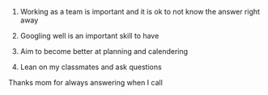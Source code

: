 1. Working as a team is important and it is ok to not know the answer right away
2. Googling well is an important skill to have


3. Aim to become better at planning and calendering
4. Lean on my classmates and ask questions

Thanks mom for always answering when I call
